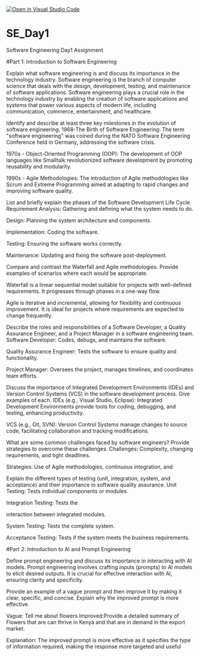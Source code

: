 [![Open in Visual Studio Code](https://classroom.github.com/assets/open-in-vscode-2e0aaae1b6195c2367325f4f02e2d04e9abb55f0b24a779b69b11b9e10269abc.svg)](https://classroom.github.com/online_ide?assignment_repo_id=15576414&assignment_repo_type=AssignmentRepo)
# SE_Day1
Software Engineering Day1 Assignment

#Part 1: Introduction to Software Engineering

Explain what software engineering is and discuss its importance in the technology industry.
Software engineering is the branch of computer science that deals with the design, development, testing, and maintenance of software applications. 
Software engineering plays a crucial role in the technology industry by enabling the creation of software applications and systems that power various aspects of modern life, including communication, commerce, entertainment, and healthcare.

Identify and describe at least three key milestones in the evolution of software engineering.
1968-The Birth of Software Engineering: The term "software engineering" was coined during the NATO Software Engineering Conference held in Germany, addressing the software crisis.

1970s - Object-Oriented Programming (OOP): The development of OOP languages like Smalltalk revolutionized software development by promoting reusability and modularity.

1990s - Agile Methodologies: The introduction of Agile methodologies like Scrum and Extreme Programming aimed at adapting to rapid changes and improving software quality.

List and briefly explain the phases of the Software Development Life Cycle.
Requirement Analysis: Gathering and defining what the system needs to do.

Design: Planning the system architecture and components.

Implementation: Coding the software.

Testing: Ensuring the software works correctly.

 Maintenance: Updating and fixing the software post-deployment.

Compare and contrast the Waterfall and Agile methodologies. Provide examples of scenarios where each would be appropriate.

Waterfall is a linear sequential model suitable for projects with well-defined requirements. It progresses through phases in a one-way flow.

Agile is iterative and incremental, allowing for flexibility and continuous improvement. It is ideal for projects where requirements are expected to change frequently.

Describe the roles and responsibilities of a Software Developer, a Quality Assurance Engineer, and a Project Manager in a software engineering team.
Software Developer: Codes, debugs, and maintains the software.

Quality Assurance Engineer: Tests the software to ensure quality and functionality.

Project Manager: Oversees the project, manages timelines, and coordinates team efforts.

Discuss the importance of Integrated Development Environments (IDEs) and Version Control Systems (VCS) in the software development process. Give examples of each.
IDEs (e.g., Visual Studio, Eclipse): Integrated Development Environments provide tools for coding, debugging, and testing, enhancing productivity.

VCS (e.g., Git, SVN): Version Control Systems manage changes to source code, facilitating collaboration and tracking modifications.

What are some common challenges faced by software engineers? Provide strategies to overcome these challenges.
Challenges: Complexity, changing requirements, and tight deadlines.

Strategies: Use of Agile methodologies, continuous integration, and


Explain the different types of testing (unit, integration, system, and acceptance) and their importance in software quality assurance.
Unit Testing: Tests individual components or modules.

Integration Testing: Tests the

interaction between integrated modules.

System Testing: Tests the complete system.

Acceptance Testing: Tests if the system meets the business requirements.

#Part 2: Introduction to AI and Prompt Engineering


Define prompt engineering and discuss its importance in interacting with AI models.
Prompt engineering involves crafting inputs (prompts) to Al models to elicit desired outputs. It is crucial for effective interaction with Al, ensuring clarity and specificity.

Provide an example of a vague prompt and then improve it by making it clear, specific, and concise. Explain why the improved prompt is more effective.

Vague: Tell me about flowers
Improved:Provide a detailed summary of Flowers that are can thrive in Kenya and that are in demand in the export market.

Explanation: The improved prompt is more effective as it specifies the type of information required, making the response more targeted and useful
